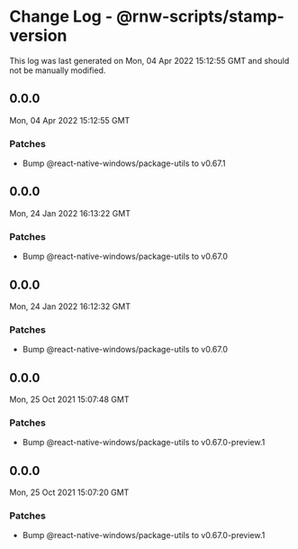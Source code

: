 # Change Log - @rnw-scripts/stamp-version

This log was last generated on Mon, 04 Apr 2022 15:12:55 GMT and should not be manually modified.

<!-- Start content -->

## 0.0.0

Mon, 04 Apr 2022 15:12:55 GMT

### Patches

- Bump @react-native-windows/package-utils to v0.67.1

## 0.0.0

Mon, 24 Jan 2022 16:13:22 GMT

### Patches

- Bump @react-native-windows/package-utils to v0.67.0

## 0.0.0

Mon, 24 Jan 2022 16:12:32 GMT

### Patches

- Bump @react-native-windows/package-utils to v0.67.0

## 0.0.0

Mon, 25 Oct 2021 15:07:48 GMT

### Patches

- Bump @react-native-windows/package-utils to v0.67.0-preview.1

## 0.0.0

Mon, 25 Oct 2021 15:07:20 GMT

### Patches

- Bump @react-native-windows/package-utils to v0.67.0-preview.1
